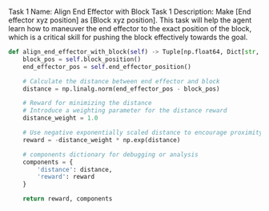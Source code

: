 Task 1 Name: Align End Effector with Block
Task 1 Description: Make [End effector xyz position] as [Block xyz position]. This task will help the agent learn how to maneuver the end effector to the exact position of the block, which is a critical skill for pushing the block effectively towards the goal.

```python
def align_end_effector_with_block(self) -> Tuple[np.float64, Dict[str, np.float64]]:
    block_pos = self.block_position()
    end_effector_pos = self.end_effector_position()

    # Calculate the distance between end effector and block
    distance = np.linalg.norm(end_effector_pos - block_pos)

    # Reward for minimizing the distance
    # Introduce a weighting parameter for the distance reward
    distance_weight = 1.0

    # Use negative exponentially scaled distance to encourage proximity
    reward = -distance_weight * np.exp(distance)

    # components dictionary for debugging or analysis
    components = {
        'distance': distance,
        'reward': reward
    }

    return reward, components
```